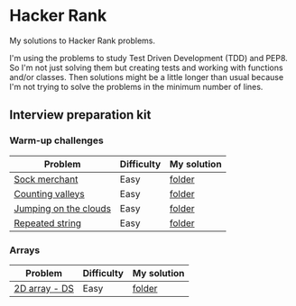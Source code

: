 # Hacker Rank

My solutions to Hacker Rank problems.

I'm using the problems to study Test Driven Development (TDD) and PEP8.
So I'm not just solving them but creating tests and working with functions
and/or classes. Then solutions might be a little longer than usual because
I'm not trying to solve the problems in the minimum number of lines.

## Interview preparation kit

### Warm-up challenges

| Problem                                                                                                                                                                     | Difficulty | My solution                     |
| --------------------------------------------------------------------------------------------------------------------------------------------------------------------------- | ---------- | ------------------------------- |
| [Sock merchant](https://www.hackerrank.com/challenges/sock-merchant/problem?h_l=interview&playlist_slugs%5B%5D=interview-preparation-kit&playlist_slugs%5B%5D=warmup)       | Easy       | [folder](sock_merchant)         |
| [Counting valleys](https://www.hackerrank.com/challenges/counting-valleys/problem?h_l=interview&playlist_slugs%5B%5D=interview-preparation-kit&playlist_slugs%5B%5D=warmup) | Easy       | [folder](counting_valleys)      |
| [Jumping on the clouds](https://www.hackerrank.com/challenges/jumping-on-the-clouds/problem?h_r=profile)                                                                    | Easy       | [folder](jumping_on_the_clouds) |
| [Repeated string](https://www.hackerrank.com/challenges/repeated-string/problem?h_l=interview&playlist_slugs%5B%5D=interview-preparation-kit&playlist_slugs%5B%5D=warmup)   | Easy       | [folder](repeated_string)       |

### Arrays

| Problem                                                                                                                                                          | Difficulty | My solution        |
| ---------------------------------------------------------------------------------------------------------------------------------------------------------------- | ---------- | ------------------ |
| [2D array - DS](https://www.hackerrank.com/challenges/2d-array/problem?h_l=interview&playlist_slugs%5B%5D=interview-preparation-kit&playlist_slugs%5B%5D=arrays) | Easy       | [folder](array_2d) |